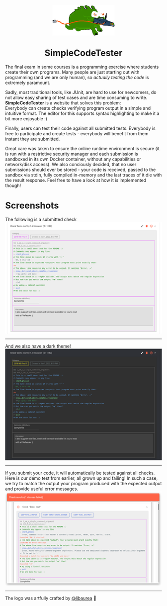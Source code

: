 <div align="center">
  <img align="middle" src="https://github.com/I-Al-Istannen/SimpleCodeTester/blob/master/media/logo.png?raw=true" width="200">
  <h1>SimpleCodeTester</h1>
</div>

The final exam in some courses is a programming exercise where students create
their own programs. Many people are just starting out with programming (and we
are only human), so *actually testing the code* is extremely paramount.

Sadly, most traditional tools, like JUnit, are hard to use for newcomers, do not
allow easy sharing of test cases and are time consuming to write.
**SimpleCodeTester** is a website that solves this problem:  
Everybody can create checks verifying program output in a simple and intuitive
format. The editor for this supports syntax highlighting to make it a bit more
enjoyable :)

Finally, users can test their code against all submitted tests.
Everybody is free to participate and create tests - everybody will benefit from
them instant they are submitted.

Great care was taken to ensure the online runtime environment is secure (it is
run with a restrictive security manager and each submission is sandboxed in its
own Docker container, without any capabilities or network/disk access). We also
conciously decided, that no user submissions should ever be stored - your code
is received, passed to the sandbox via stdin, fully compiled in-memory and the
last traces of it die with the result response. Feel free to have a look at how
it is implemented though!

# Screenshots
The following is a submitted check
![Sample check](media/sample-check-light.png)

----

And we also have a dark theme!
![Sample check dark theme](media/sample-check-dark.png)

----

If you submit your code, it will automatically be tested against all checks.
Here is our demo test from earlier, all grown up and failing! In such a case,
we try to match the output your program produced with the expected output and
provide useful error messages.
![Check result](media/check-result-light.png)

----

The logo was artfully crafted by
[@libaurea](https://github.com/libaurea/codetester-logo) :tada:
